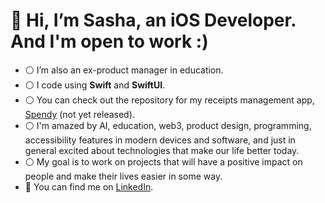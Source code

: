 # 👋 Hi, I’m Sasha, an iOS Developer. And I'm open to work :)
- ⚪️ I’m also an ex-product manager in education.
- ⚪️ I code using **Swift** and **SwiftUI**.
- ⚪️ You can check out the repository for my receipts management app, [Spendy](https://github.com/etoshasha/spendy-app) (not yet released).
- ⚪️ I'm amazed by AI, education, web3,  product design, programming, accessibility features in modern devices and software, and just in general excited about technologies that make our life better today.
- ⚪️ My goal is to work on projects that will have a positive impact on people and make their lives easier in some way.
- 🪩 You can find me on [LinkedIn](https://www.linkedin.com/in/sasha-balzhieva-294733aa/).

<!---etoshasha/etoshasha is a ✨ special ✨ repository because its `README.md` (this file) appears on your GitHub profile.
You can click the Preview link to take a look at your changes.
--->
